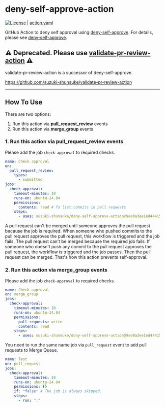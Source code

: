 # deny-self-approve-action

[![License](http://img.shields.io/badge/license-mit-blue.svg?style=flat-square)](https://raw.githubusercontent.com/suzuki-shunsuke/deny-self-approve-action/main/LICENSE) | [action.yaml](action.yaml)

GitHub Action to deny self approval using [deny-self-approve](https://github.com/suzuki-shunsuke/deny-self-approve).
For details, please see [deny-self-approve](https://github.com/suzuki-shunsuke/deny-self-approve).

## :warning: Deprecated. Please use [validate-pr-review-action](https://github.com/suzuki-shunsuke/validate-pr-review-action) :warning:

validate-pr-review-action is a successor of deny-self-approve.

https://github.com/suzuki-shunsuke/validate-pr-review-action

---

## How To Use

There are two options:

1. Run this action via **pull_request_review** events
1. Run this action via **merge_group** events

### 1. Run this action via **pull_request_review** events

Please add the job `check-approval` to required checks.

```yaml
name: Check approval
on:
  pull_request_review:
    types:
      - submitted
jobs:
  check-approval:
    timeout-minutes: 10
    runs-on: ubuntu-24.04
    permissions:
      contents: read # To list commits in pull requests
    steps:
      - uses: suzuki-shunsuke/deny-self-approve-action@9ee0a3ee1ed44415a065b05291560487c7847db3 # v0.2.0
```

A pull request can't be merged until someone approves the pull request because the job is required.
When someone who pushed commits to the pull request approves the pull request, this workflow is triggered and the job fails.
The pull request can't be merged because the required job fails.
If someone who doesn't push any commit to the pull request approves the pull request, the workflow is triggered and the job passes.
Then the pull request can be merged.
That's how this action prevents self-approval.

### 2. Run this action via **merge_group** events

Please add the job `check-approval` to required checks.

```yaml
name: Check approval
on: merge_group
jobs:
  check-approval:
    timeout-minutes: 10
    runs-on: ubuntu-24.04
    permissions:
      pull-requests: write
      contents: read
    steps:
      - uses: suzuki-shunsuke/deny-self-approve-action@9ee0a3ee1ed44415a065b05291560487c7847db3 # v0.2.0
```

You need to run the same name job via `pull_request` event to add pull requests to Merge Queue.

```yaml
name: Test
on: pull_request
jobs:
  check-approval:
    timeout-minutes: 10
    runs-on: ubuntu-24.04
    permissions: {}
    if: "false" # The job is always skipped.
    steps:
      - run: ":"
```
